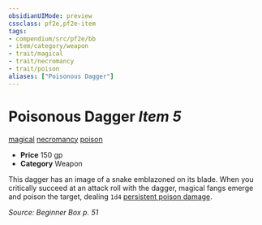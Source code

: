 ```yaml
---
obsidianUIMode: preview
cssclass: pf2e,pf2e-item
tags:
- compendium/src/pf2e/bb
- item/category/weapon
- trait/magical
- trait/necromancy
- trait/poison
aliases: ["Poisonous Dagger"]
---
```

# Poisonous Dagger *Item 5*  
[magical](rules/traits/magical.md)  [necromancy](rules/traits/necromancy.md)  [poison](rules/traits/poison.md)  

- **Price** 150 gp
- **Category** Weapon

This dagger has an image of a snake emblazoned on its blade. When you critically succeed at an attack roll with the dagger, magical fangs emerge and poison the target, dealing `1d4` [persistent poison damage](rules/conditions.md#Persistent%20Damage).

*Source: Beginner Box p. 51*